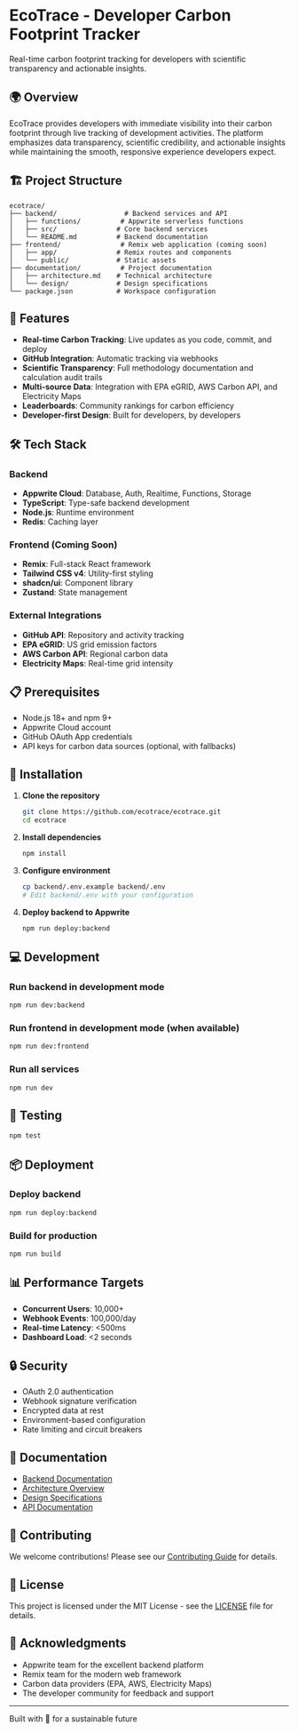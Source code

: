 # EcoTrace - Developer Carbon Footprint Tracker

Real-time carbon footprint tracking for developers with scientific transparency and actionable insights.

## 🌍 Overview

EcoTrace provides developers with immediate visibility into their carbon footprint through live tracking of development activities. The platform emphasizes data transparency, scientific credibility, and actionable insights while maintaining the smooth, responsive experience developers expect.

## 🏗️ Project Structure

```
ecotrace/
├── backend/                 # Backend services and API
│   ├── functions/          # Appwrite serverless functions
│   ├── src/               # Core backend services
│   └── README.md          # Backend documentation
├── frontend/               # Remix web application (coming soon)
│   ├── app/               # Remix routes and components
│   └── public/            # Static assets
├── documentation/          # Project documentation
│   ├── architecture.md    # Technical architecture
│   └── design/            # Design specifications
└── package.json           # Workspace configuration
```

## 🚀 Features

- **Real-time Carbon Tracking**: Live updates as you code, commit, and deploy
- **GitHub Integration**: Automatic tracking via webhooks
- **Scientific Transparency**: Full methodology documentation and calculation audit trails
- **Multi-source Data**: Integration with EPA eGRID, AWS Carbon API, and Electricity Maps
- **Leaderboards**: Community rankings for carbon efficiency
- **Developer-first Design**: Built for developers, by developers

## 🛠️ Tech Stack

### Backend
- **Appwrite Cloud**: Database, Auth, Realtime, Functions, Storage
- **TypeScript**: Type-safe backend development
- **Node.js**: Runtime environment
- **Redis**: Caching layer

### Frontend (Coming Soon)
- **Remix**: Full-stack React framework
- **Tailwind CSS v4**: Utility-first styling
- **shadcn/ui**: Component library
- **Zustand**: State management

### External Integrations
- **GitHub API**: Repository and activity tracking
- **EPA eGRID**: US grid emission factors
- **AWS Carbon API**: Regional carbon data
- **Electricity Maps**: Real-time grid intensity

## 📋 Prerequisites

- Node.js 18+ and npm 9+
- Appwrite Cloud account
- GitHub OAuth App credentials
- API keys for carbon data sources (optional, with fallbacks)

## 🔧 Installation

1. **Clone the repository**
   ```bash
   git clone https://github.com/ecotrace/ecotrace.git
   cd ecotrace
   ```

2. **Install dependencies**
   ```bash
   npm install
   ```

3. **Configure environment**
   ```bash
   cp backend/.env.example backend/.env
   # Edit backend/.env with your configuration
   ```

4. **Deploy backend to Appwrite**
   ```bash
   npm run deploy:backend
   ```

## 💻 Development

### Run backend in development mode
```bash
npm run dev:backend
```

### Run frontend in development mode (when available)
```bash
npm run dev:frontend
```

### Run all services
```bash
npm run dev
```

## 🧪 Testing

```bash
npm test
```

## 📦 Deployment

### Deploy backend
```bash
npm run deploy:backend
```

### Build for production
```bash
npm run build
```

## 📊 Performance Targets

- **Concurrent Users**: 10,000+
- **Webhook Events**: 100,000/day
- **Real-time Latency**: <500ms
- **Dashboard Load**: <2 seconds

## 🔒 Security

- OAuth 2.0 authentication
- Webhook signature verification
- Encrypted data at rest
- Environment-based configuration
- Rate limiting and circuit breakers

## 📖 Documentation

- [Backend Documentation](./backend/README.md)
- [Architecture Overview](./documentation/architecture.md)
- [Design Specifications](./documentation/design/)
- [API Documentation](./backend/docs/api.md)

## 🤝 Contributing

We welcome contributions! Please see our [Contributing Guide](./CONTRIBUTING.md) for details.

## 📄 License

This project is licensed under the MIT License - see the [LICENSE](./LICENSE) file for details.

## 🙏 Acknowledgments

- Appwrite team for the excellent backend platform
- Remix team for the modern web framework
- Carbon data providers (EPA, AWS, Electricity Maps)
- The developer community for feedback and support

---

Built with 💚 for a sustainable future